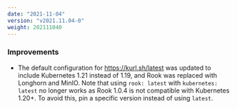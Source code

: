 ```yaml
---
date: "2021-11-04"
version: "v2021.11.04-0"
weight: 202111040
---
```


### <span class="label label-blue">Improvements</span>
- The default configuration for https://kurl.sh/latest was updated to include Kubernetes 1.21 instead of 1.19, and Rook was replaced with Longhorn and MinIO. Note that using `rook: latest` with `kubernetes: latest` no longer works as Rook 1.0.4 is not compatible with Kubernetes 1.20+. To avoid this, pin a specific version instead of using `latest`.